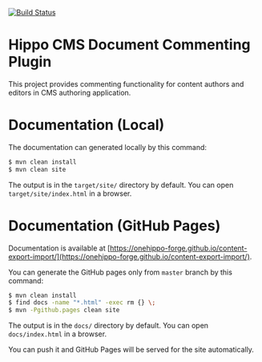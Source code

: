 [![Build Status](https://travis-ci.org/onehippo-forge/document-commenting.svg?branch=develop)](https://travis-ci.org/onehippo-forge/document-commenting)

# Hippo CMS Document Commenting Plugin

This project provides commenting functionality for content authors and editors in CMS authoring application.

# Documentation (Local)

The documentation can generated locally by this command:

```bash
$ mvn clean install
$ mvn clean site
```

The output is in the ```target/site/``` directory by default. You can open ```target/site/index.html``` in a browser.

# Documentation (GitHub Pages)

Documentation is available at [https://onehippo-forge.github.io/content-export-import/](https://onehippo-forge.github.io/content-export-import/).

You can generate the GitHub pages only from ```master``` branch by this command:

```bash
$ mvn clean install
$ find docs -name "*.html" -exec rm {} \;
$ mvn -Pgithub.pages clean site
```

The output is in the ```docs/``` directory by default. You can open ```docs/index.html``` in a browser.

You can push it and GitHub Pages will be served for the site automatically.
